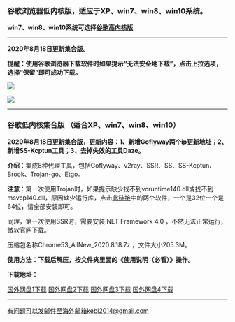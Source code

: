 ### 谷歌浏览器低内核版，适应于XP、win7、win8、win10系统。

**win7、win8、win10系统可选择[谷歌高内核版](https://github.com/Alvin9999/new-pac/wiki/%E9%AB%98%E5%86%85%E6%A0%B8%E7%89%88)**

***

**2020年8月18日更新集合版。**

**提醒：使用谷歌浏览器下载软件时如果提示“无法安全地下载”，点击上拉选项，选择“保留”即可成功下载。**

![](https://cdn.jsdelivr.net/gh/Alvin9999/pac2/softimag/baoliu3.jpg)

![](https://cdn.jsdelivr.net/gh/Alvin9999/pac2/softimag/baoliu2.jpg)

***

### 谷歌低内核集合版 （适合XP、win7、win8、win10）

**2020年8月18日更新集合版，更新内容：1、新增Goflyway两个ip更新地址；2、新增SS-Kcptun工具；3、去掉失效的工具Daze。**

**介绍**：集成8种代理工具，包括Goflyway、v2ray、SSR、SS、SS-Kcptun、Brook、Trojan-go、Etgo。

**注意**：第一次使用Trojan时，如果提示缺少找不到vcruntime140.dll或找不到msvcp140.dll，原因缺少运行库，点击[此链接](https://www.microsoft.com/en-us/download/details.aspx?id=48145)中的两个软件，一个是32位一个是64位，请全部安装即可。

同理，第一次使用SSR时，需要安装 NET Framework 4.0 ，不然无法正常运行，[微软官网](https://www.microsoft.com/zh-cn/download/details.aspx?id=17718)下载。

压缩包名称Chrome53_AllNew_2020.8.18.7z ，文件大小205.3M。

**使用方法：下载后解压，按文件夹里面的《使用说明（必看）》操作。**

**下载地址：**

[国外网盘1下载](https://tr21.free4444.xyz/Chrome53_AllNew_2020.8.18.7z) 
[国外网盘2下载](https://tr51.free4444.xyz/Chrome53_AllNew_2020.8.18.7z) 
[国外网盘3下载](http://45.147.201.142/Chrome53_AllNew_2020.8.18.7z) 
[国外网盘4下载](https://tr11.free4444.xyz/html/2020818/Chrome53_AllNew_2020.8.18.7z) 


***

有问题可以发邮件至海外邮箱kebi2014@gmail.com
